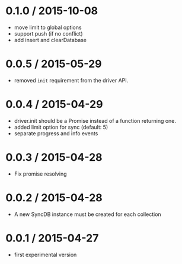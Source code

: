 0.1.0 / 2015-10-08
==================

* move limit to global options
* support push (if no conflict)
* add insert and clearDatabase

0.0.5 / 2015-05-29
==================

* removed `init` requirement from the driver API.

0.0.4 / 2015-04-29
==================

* driver.init should be a Promise instead of a function returning one.
* added limit option for sync (default: 5)
* separate progress and info events

0.0.3 / 2015-04-28
==================

* Fix promise resolving

0.0.2 / 2015-04-28
==================

* A new SyncDB instance must be created for each collection

0.0.1 / 2015-04-27
==================

* first experimental version
